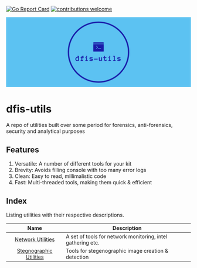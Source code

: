 [![Go Report Card](https://goreportcard.com/badge/github.com/gaurav-gogia/dfis-utils)](https://goreportcard.com/report/github.com/gaurav-gogia/dfis-utils)  [![contributions welcome](https://img.shields.io/badge/contributions-welcome-brightgreen.svg?style=flat)](https://github.com/DesmondANIMUS/KameKazi/issues)

[![Banner](./facebook_cover_photo_2.png)](./facebook_cover_photo_2.png)

# dfis-utils
A repo of utilities built over some period for forensics, anti-forensics, security and analytical purposes 

## Features
1. Versatile: A number of different tools for your kit
2. Brevity: Avoids filling console with too many error logs
3. Clean: Easy to read, millimalistic code
4. Fast: Multi-threaded tools, making them quick & efficient

## Index
Listing utilities with their respective descriptions.

| Name | Description| 
| :--: | ------ |
| [Network Utilities](./net-utils) | A set of tools for network monitoring, intel gathering etc. |
| [Stegnographic Utilities](./stego-utils) | Tools for stegenographic image creation & detection |
